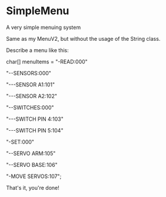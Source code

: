 # SimpleMenu
A very simple menuing system

Same as my MenuV2, but without the usage of the String class.

Describe a menu like this:

char[] menuItems = 
"-READ:000"

"--SENSORS:000"

"---SENSOR A1:101"

"---SENSOR A2:102"

"--SWITCHES:000"

"---SWITCH PIN 4:103"

"---SWITCH PIN 5:104"

"-SET:000"

"--SERVO ARM:105"

"--SERVO BASE:106"

"-MOVE SERVOS:107";


That's it, you're done!
